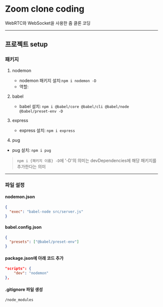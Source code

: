 # Zoom clone coding

WebRTC와 WebSocket을 사용한 줌 클론 코딩

---

## 프로젝트 setup

### 패키지

1. nodemon

   - nodemon 패키지 설치:`npm i nodemon -D`
   - 역할:

2. babel

   - babel 설치: `npm i @babel/core @babel/cli @babel/node @babel/preset-env -D`

3. express

   - express 설치: `npm i express`

4. pug

- pug 설치: `npm i pug`

> `npm i {패키지 이름} -D`에 '-D'의 의미는 devDependencies에 해당 패키지를 추가한다는 의미

---

### 파일 설정

#### nodemon.json

```json
{
  "exec": "babel-node src/server.js"
}
```

#### babel.config.json

```json
{
  "presets": ["@babel/preset-env"]
}
```

#### package.json에 아래 코드 추가

```json
"scripts": {
    "dev": "nodemon"
},
```

#### .gitignore 파일 생성

```
/node_modules
```

